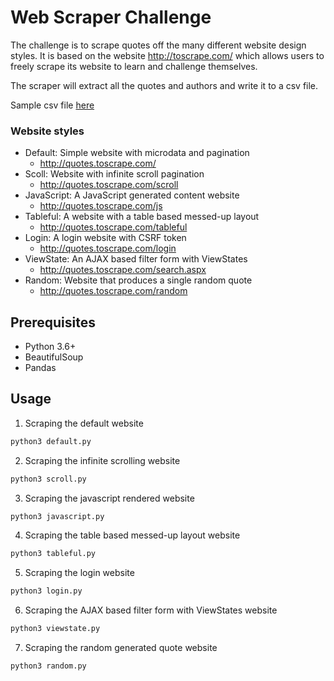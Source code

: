 # Web Scraper Challenge

The challenge is to scrape quotes off the many different website design styles. It is based on the website http://toscrape.com/ which allows users to freely scrape its website to learn and challenge themselves.

The scraper will extract all the quotes and authors and write it to a csv file.

Sample csv file [here](quotes.csv)

### Website styles

- Default: Simple website with microdata and pagination
  - http://quotes.toscrape.com/
- Scoll: Website with infinite scroll pagination
  - http://quotes.toscrape.com/scroll
- JavaScript: A JavaScript generated content website
  - http://quotes.toscrape.com/js
- Tableful: A website with a table based messed-up layout
  - http://quotes.toscrape.com/tableful
- Login: A login website with CSRF token
  - http://quotes.toscrape.com/login
- ViewState: An AJAX based filter form with ViewStates
  - http://quotes.toscrape.com/search.aspx
- Random: Website that produces a single random quote
  - http://quotes.toscrape.com/random

## Prerequisites

- Python 3.6+
- BeautifulSoup
- Pandas

## Usage

1. Scraping the default website

```bash
python3 default.py
```

2. Scraping the infinite scrolling website

```bash
python3 scroll.py
```

3. Scraping the javascript rendered website 

```bash
python3 javascript.py
```

4. Scraping the table based messed-up layout website

```bash
python3 tableful.py
```

5. Scraping the login website

```bash
python3 login.py
```

6. Scraping the AJAX based filter form with ViewStates website

```bash
python3 viewstate.py
```

7. Scraping the random generated quote website

```bash
python3 random.py
```
